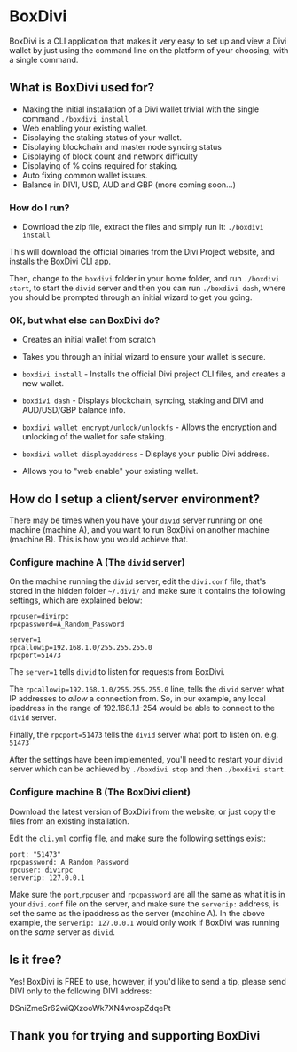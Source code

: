 # BoxDivi #

BoxDivi is a CLI application that makes it very easy to set up and view a Divi wallet by just using the command line on the platform of your choosing, with a single command.

## What is BoxDivi used for? ###

* Making the initial installation of a Divi wallet trivial with the single command `./boxdivi install`
* Web enabling your existing wallet.
* Displaying the staking status of your wallet. 
* Displaying blockchain and master node syncing status
* Displaying of block count and network difficulty
* Displaying of % coins required for staking.
* Auto fixing common wallet issues.
* Balance in DIVI, USD, AUD and GBP (more coming soon...)

### How do I run? ###

* Download the zip file, extract the files and simply run it: `./boxdivi install`

This will download the official binaries from the Divi Project website, and installs the BoxDivi CLI app.

Then, change to the `boxdivi` folder in your home folder, and run `./boxdivi start`, to start the `divid` server and then you can run  `./boxdivi dash`, where you should be prompted through an initial wizard to get you going.

### OK, but what else can BoxDivi do? ###

* Creates an initial wallet from scratch

* Takes you through an initial wizard to ensure your wallet is secure.

* `boxdivi install` - Installs the official Divi project CLI files, and creates a new wallet.

* `boxdivi dash` - Displays blockchain, syncing, staking and DIVI and AUD/USD/GBP balance info.

* `boxdivi wallet encrypt/unlock/unlockfs` - Allows the encryption and unlocking of the wallet for safe staking.

* `boxdivi wallet displayaddress` - Displays your public Divi address.

* Allows you to "web enable" your existing wallet.

## How do I setup a client/server environment?

There may be times when you have your `divid` server running on one machine (machine A), and you want to run BoxDivi on another machine (machine B). This is how you would achieve that.

### Configure machine A (The `divid` server)

On the machine running the `divid` server, edit the `divi.conf` file, that's stored in the hidden folder `~/.divi/` and make sure it contains the following settings, which are explained below:

```
rpcuser=divirpc
rpcpassword=A_Random_Password

server=1
rpcallowip=192.168.1.0/255.255.255.0
rpcport=51473

```
The `server=1` tells `divid` to listen for requests from BoxDivi.

The `rpcallowip=192.168.1.0/255.255.255.0` line, tells the `divid` server what IP addresses to *allow* a connection from. So, in our example, any local ipaddress in the range of 192.168.1.1-254 would be able to connect to the `divid` server.

Finally, the `rpcport=51473` tells the `divid` server what port to listen on. e.g. `51473`

After the settings have been implemented, you'll need to restart your `divid` server which can be achieved by `./boxdivi stop` and then `./boxdivi start`.

### Configure machine B (The BoxDivi client)

Download the latest version of BoxDivi from the website, or just copy the files from an existing installation.

Edit the `cli.yml` config file, and make sure the following settings exist:
```
port: "51473"
rpcpassword: A_Random_Password
rpcuser: divirpc
serverip: 127.0.0.1

```

Make sure the `port`,`rpcuser` and `rpcpassword` are all the same as what it is in your `divi.conf` file on the server, and make sure the `serverip:` address, is set the same as the ipaddress as the server (machine A). In the above example, the `serverip: 127.0.0.1` would only work if BoxDivi was running on the *same* server as `divid`.

## Is it free? ##

Yes! BoxDivi is FREE to use, however, if you'd like to send a tip, please send DIVI only to the following DIVI address:

DSniZmeSr62wiQXzooWk7XN4wospZdqePt

## Thank you for trying and supporting BoxDivi